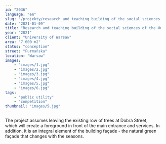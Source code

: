 ```yaml
---
id: "2036"
language: "en"
slug: "/projekty/research_and_teaching_building_of_the_social_sciences_of_the_university_of_warsaw"
date: "2021-01-09"
title: "Research and teaching building of the social sciences of the University of Warsaw"
year: "2021"
client: "University of Warsaw"
area: "7 600 m2"
status: "conception"
street: "Furmańska"
location: "Warsaw"
images:
    - "images/1.jpg"
    - "images/2.jpg"
    - "images/3.jpg"
    - "images/4.jpg"
    - "images/5.jpg"
    - "images/6.jpg"     
tags:
    - "public utility"
    - "competition"
thumbnail: "images/5.jpg"
---
```

The project assumes leaving the existing row of trees at Dobra Street, which will create a foreground in front of the main entrance and services. In addition, it is an integral element of the building façade - the natural green façade that changes with the seasons.
